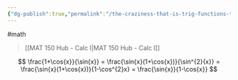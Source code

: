 ```yaml
---
{"dg-publish":true,"permalink":"/the-craziness-that-is-trig-functions-that-are-the-same-but-don-t-look-the-same/","dgHomeLink":true,"dgPassFrontmatter":false,"dgShowLocalGraph":true}
---
```


#math 
> [[MAT 150 Hub - Calc I|MAT 150 Hub - Calc I]]

$$
\frac{1+\cos{x}}{\sin{x}} = \frac{\sin{x}(1+\cos{x})}{\sin^{2}{x}} = \frac{\sin{x}(1+\cos{x})}{1-\cos^{2}x} = \frac{\sin{x}}{1-\cos{x}}
$$

